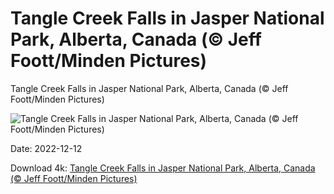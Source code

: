 # Tangle Creek Falls in Jasper National Park, Alberta, Canada (© Jeff Foott/Minden Pictures)

Tangle Creek Falls in Jasper National Park, Alberta, Canada (© Jeff Foott/Minden Pictures)

![Tangle Creek Falls in Jasper National Park, Alberta, Canada (© Jeff Foott/Minden Pictures)](https://bing.com/th?id=OHR.TangleCreekFalls_EN-US2231198096_UHD.jpg&w=1024&h=576)

Date: 2022-12-12

Download 4k: [Tangle Creek Falls in Jasper National Park, Alberta, Canada (© Jeff Foott/Minden Pictures)](https://bing.com/th?id=OHR.TangleCreekFalls_EN-US2231198096_UHD.jpg)


